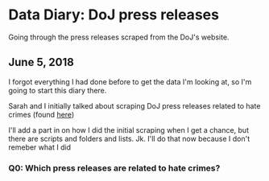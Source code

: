 # Data Diary: DoJ press releases

Going through the press releases scraped from the DoJ's website. 

## June 5, 2018

I forgot everything I had done before to get the data I'm looking at, so I'm going to start this diary there. 

Sarah and I initially talked about scraping DoJ press releases related to hate crimes (found [here](https://www.justice.gov/crt/press-releases))

I'll add a part in on how I did the initial scraping when I get a chance, but there are scripts and folders and lists. Jk. I'll do that now because I don't remeber what I did 



### Q0: Which press releases are related to hate crimes?

